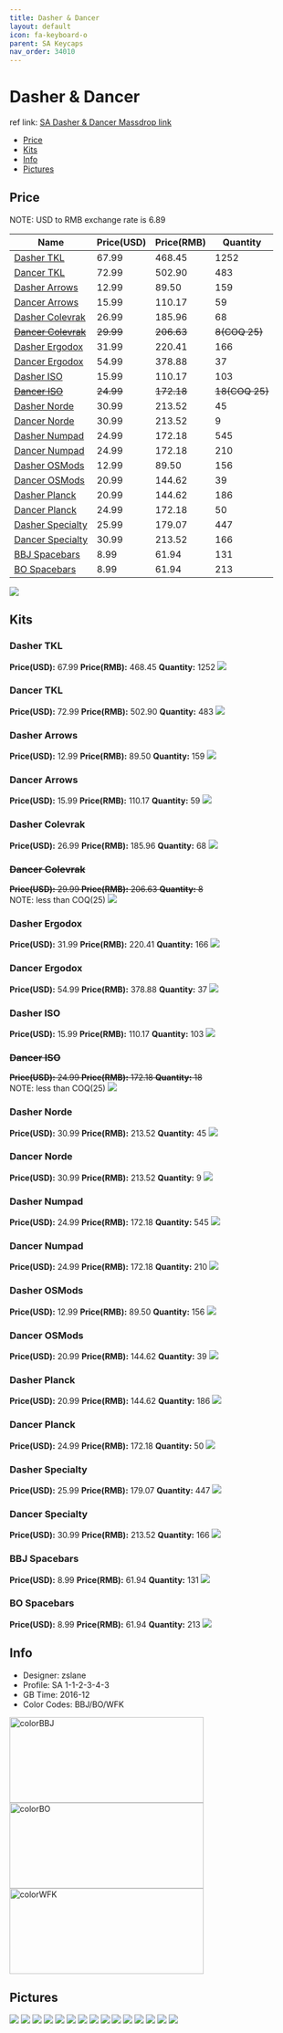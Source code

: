 ```yaml
---
title: Dasher & Dancer
layout: default
icon: fa-keyboard-o
parent: SA Keycaps
nav_order: 34010
---
```


# Dasher & Dancer

ref link: [SA Dasher & Dancer Massdrop link](https://www.massdrop.com/buy/dasher-and-dancer-sa-custom-keycap-set)

* [Price](#price)
* [Kits](#kits)
* [Info](#info)
* [Pictures](#pictures)

## Price

NOTE: USD to RMB exchange rate is 6.89

| Name          | Price(USD)    | Price(RMB)  | Quantity |
| ------------- | ------------- | ----------- | -------- |
|[Dasher TKL](#dasher-tkl)|67.99|468.45|1252|
|[Dancer TKL](#dancer-tkl)|72.99|502.90|483|
|[Dasher Arrows](#dasher-arrows)|12.99|89.50|159|
|[Dancer Arrows](#dancer-arrows)|15.99|110.17|59|
|[Dasher Colevrak](#dasher-colevrak)|26.99|185.96|68|
|~~[Dancer Colevrak](#dancer-colevrak)~~|~~29.99~~|~~206.63~~|~~8(COQ 25)~~|
|[Dasher Ergodox](#dasher-ergodox)|31.99|220.41|166|
|[Dancer Ergodox](#dancer-ergodox)|54.99|378.88|37|
|[Dasher ISO](#dasher-iso)|15.99|110.17|103|
|~~[Dancer ISO](#dancer-iso)~~|~~24.99~~|~~172.18~~|~~18(COQ 25)~~|
|[Dasher Norde](#dasher-norde)|30.99|213.52|45|
|[Dancer Norde](#dancer-norde)|30.99|213.52|9|
|[Dasher Numpad](#dasher-numpad)|24.99|172.18|545|
|[Dancer Numpad](#dancer-numpad)|24.99|172.18|210|
|[Dasher OSMods](#dasher-osmods)|12.99|89.50|156|
|[Dancer OSMods](#dancer-osmods)|20.99|144.62|39|
|[Dasher Planck](#dasher-planck)|20.99|144.62|186|
|[Dancer Planck](#dancer-planck)|24.99|172.18|50|
|[Dasher Specialty](#dasher-specialty)|25.99|179.07|447|
|[Dancer Specialty](#dancer-specialty)|30.99|213.52|166|
|[BBJ Spacebars](#bbj-spacebars)|8.99|61.94|131|
|[BO Spacebars](#bo-spacebars)|8.99|61.94|213|

<img src="{{ 'assets/images/sa-keycaps/dasheranddancer/price.jpg' | relative_url }}" atl="price" class="image featured">

## Kits
### Dasher TKL
**Price(USD):** 67.99    **Price(RMB):** 468.45    **Quantity:** 1252
<img src="{{ 'assets/images/sa-keycaps/dasheranddancer/kits_pics/dashertkl.jpg' | relative_url }}" atl="Dasher TKL" class="image featured">

### Dancer TKL
**Price(USD):** 72.99    **Price(RMB):** 502.90    **Quantity:** 483
<img src="{{ 'assets/images/sa-keycaps/dasheranddancer/kits_pics/dancertkl.jpg' | relative_url }}" atl="Dancer TKL" class="image featured">

### Dasher Arrows
**Price(USD):** 12.99    **Price(RMB):** 89.50    **Quantity:** 159
<img src="{{ 'assets/images/sa-keycaps/dasheranddancer/kits_pics/dasherarrows.jpg' | relative_url }}" atl="Dasher Arrows" class="image featured">

### Dancer Arrows
**Price(USD):** 15.99    **Price(RMB):** 110.17    **Quantity:** 59
<img src="{{ 'assets/images/sa-keycaps/dasheranddancer/kits_pics/dancerarrows.jpg' | relative_url }}" atl="Dancer Arrows" class="image featured">

### Dasher Colevrak
**Price(USD):** 26.99    **Price(RMB):** 185.96    **Quantity:** 68
<img src="{{ 'assets/images/sa-keycaps/dasheranddancer/kits_pics/dashercolevrak.jpg' | relative_url }}" atl="Dasher Colevrak" class="image featured">

### ~~Dancer Colevrak~~
~~**Price(USD):** 29.99    **Price(RMB):** 206.63    **Quantity:** 8~~  
NOTE: less than COQ(25)
<img src="{{ 'assets/images/sa-keycaps/dasheranddancer/kits_pics/dancercolevrak.jpg' | relative_url }}" atl="Dancer Colevrak" class="image featured">

### Dasher Ergodox
**Price(USD):** 31.99    **Price(RMB):** 220.41    **Quantity:** 166
<img src="{{ 'assets/images/sa-keycaps/dasheranddancer/kits_pics/dasherergodox.jpg' | relative_url }}" atl="Dasher Ergodox" class="image featured">

### Dancer Ergodox
**Price(USD):** 54.99    **Price(RMB):** 378.88    **Quantity:** 37
<img src="{{ 'assets/images/sa-keycaps/dasheranddancer/kits_pics/dancerergodox.jpg' | relative_url }}" atl="Dancer Ergodox" class="image featured">

### Dasher ISO
**Price(USD):** 15.99    **Price(RMB):** 110.17    **Quantity:** 103
<img src="{{ 'assets/images/sa-keycaps/dasheranddancer/kits_pics/dasheriso.jpg' | relative_url }}" atl="Dasher ISO" class="image featured">

### ~~Dancer ISO~~
~~**Price(USD):** 24.99    **Price(RMB):** 172.18    **Quantity:** 18~~  
NOTE: less than COQ(25)
<img src="{{ 'assets/images/sa-keycaps/dasheranddancer/kits_pics/danceriso.jpg' | relative_url }}" atl="Dancer ISO" class="image featured">

### Dasher Norde
**Price(USD):** 30.99    **Price(RMB):** 213.52    **Quantity:** 45
<img src="{{ 'assets/images/sa-keycaps/dasheranddancer/kits_pics/dashernorde.jpg' | relative_url }}" atl="Dasher Norde" class="image featured">

### Dancer Norde
**Price(USD):** 30.99    **Price(RMB):** 213.52    **Quantity:** 9
<img src="{{ 'assets/images/sa-keycaps/dasheranddancer/kits_pics/dancernorde.jpg' | relative_url }}" atl="Dancer Norde" class="image featured">

### Dasher Numpad
**Price(USD):** 24.99    **Price(RMB):** 172.18    **Quantity:** 545
<img src="{{ 'assets/images/sa-keycaps/dasheranddancer/kits_pics/dashernumpad.jpg' | relative_url }}" atl="Dasher Numpad" class="image featured">

### Dancer Numpad
**Price(USD):** 24.99    **Price(RMB):** 172.18    **Quantity:** 210
<img src="{{ 'assets/images/sa-keycaps/dasheranddancer/kits_pics/dancernumpad.jpg' | relative_url }}" atl="Dancer Numpad" class="image featured">

### Dasher OSMods
**Price(USD):** 12.99    **Price(RMB):** 89.50    **Quantity:** 156
<img src="{{ 'assets/images/sa-keycaps/dasheranddancer/kits_pics/dasherosmods.jpg' | relative_url }}" atl="Dasher OSMods" class="image featured">

### Dancer OSMods
**Price(USD):** 20.99    **Price(RMB):** 144.62    **Quantity:** 39
<img src="{{ 'assets/images/sa-keycaps/dasheranddancer/kits_pics/dancerosmods.jpg' | relative_url }}" atl="Dancer OSMods" class="image featured">

### Dasher Planck
**Price(USD):** 20.99    **Price(RMB):** 144.62    **Quantity:** 186
<img src="{{ 'assets/images/sa-keycaps/dasheranddancer/kits_pics/dasherplanck.jpg' | relative_url }}" atl="Dasher Planck" class="image featured">

### Dancer Planck
**Price(USD):** 24.99    **Price(RMB):** 172.18    **Quantity:** 50
<img src="{{ 'assets/images/sa-keycaps/dasheranddancer/kits_pics/dancerplanck.jpg' | relative_url }}" atl="Dancer Planck" class="image featured">

### Dasher Specialty
**Price(USD):** 25.99    **Price(RMB):** 179.07    **Quantity:** 447
<img src="{{ 'assets/images/sa-keycaps/dasheranddancer/kits_pics/dasherspecialty.jpg' | relative_url }}" atl="Dasher Specialty" class="image featured">

### Dancer Specialty
**Price(USD):** 30.99    **Price(RMB):** 213.52    **Quantity:** 166
<img src="{{ 'assets/images/sa-keycaps/dasheranddancer/kits_pics/dancerspecialty.jpg' | relative_url }}" atl="Dancer Specialty" class="image featured">

### BBJ Spacebars
**Price(USD):** 8.99    **Price(RMB):** 61.94    **Quantity:** 131
<img src="{{ 'assets/images/sa-keycaps/dasheranddancer/kits_pics/bbjspacebars.jpg' | relative_url }}" atl="BBJ Spacebars" class="image featured">

### BO Spacebars
**Price(USD):** 8.99    **Price(RMB):** 61.94    **Quantity:** 213
<img src="{{ 'assets/images/sa-keycaps/dasheranddancer/kits_pics/bospacebars.jpg' | relative_url }}" atl="BO Spacebars" class="image featured">

## Info
* Designer: zslane
* Profile: SA 1-1-2-3-4-3
* GB Time: 2016-12
* Color Codes: BBJ/BO/WFK  
<img src="{{ 'assets/images/sa-keycaps/SP_ColorCodes/abs/SP_Abs_ColorCodes_BBJ.png' | relative_url }}" alt="colorBBJ" height="150" width="340">
<img src="{{ 'assets/images/sa-keycaps/SP_ColorCodes/abs/SP_Abs_ColorCodes_BO.png' | relative_url }}" alt="colorBO" height="150" width="340">
<img src="{{ 'assets/images/sa-keycaps/SP_ColorCodes/abs/SP_Abs_ColorCodes_WFK.png' | relative_url }}" alt="colorWFK" height="150" width="340">

## Pictures
<img src="{{ 'assets/images/sa-keycaps/dasheranddancer/rendering_pics/MD-26887_20161201153826_888e85522c4ee50a.jpg' | relative_url }}" atl="MD-26887_20161201153826_888e85522c4ee50a.jpg" class="image featured">
<img src="{{ 'assets/images/sa-keycaps/dasheranddancer/rendering_pics/MD-26887_20161208114117_2fe1f6271c939579.jpg' | relative_url }}" atl="MD-26887_20161208114117_2fe1f6271c939579.jpg" class="image featured">
<img src="{{ 'assets/images/sa-keycaps/dasheranddancer/rendering_pics/MD-32558_20161208135056_1462bc76eff6cdfb.jpg' | relative_url }}" atl="MD-32558_20161208135056_1462bc76eff6cdfb.jpg" class="image featured">
<img src="{{ 'assets/images/sa-keycaps/dasheranddancer/rendering_pics/MD-32558_20161208135056_256f39b13645f3bc.jpg' | relative_url }}" atl="MD-32558_20161208135056_256f39b13645f3bc.jpg" class="image featured">
<img src="{{ 'assets/images/sa-keycaps/dasheranddancer/rendering_pics/MD-32558_20161208135056_7fe0d4bbcc52140a.jpg' | relative_url }}" atl="MD-32558_20161208135056_7fe0d4bbcc52140a.jpg" class="image featured">
<img src="{{ 'assets/images/sa-keycaps/dasheranddancer/rendering_pics/MD-32558_20161215003605_c0dd498f5b0d9559.png' | relative_url }}" atl="MD-32558_20161215003605_c0dd498f5b0d9559.png" class="image featured">
<img src="{{ 'assets/images/sa-keycaps/dasheranddancer/rendering_pics/MD-32558_20161215005127_084f84aff98893f7.jpg' | relative_url }}" atl="MD-32558_20161215005127_084f84aff98893f7.jpg" class="image featured">
<img src="{{ 'assets/images/sa-keycaps/dasheranddancer/rendering_pics/MD-32558_20161215130021_68fcc0f45a4b4434.jpg' | relative_url }}" atl="MD-32558_20161215130021_68fcc0f45a4b4434.jpg" class="image featured">
<img src="{{ 'assets/images/sa-keycaps/dasheranddancer/rendering_pics/MD-32558_20161215130312_f20f8c3e4650e325.jpg' | relative_url }}" atl="MD-32558_20161215130312_f20f8c3e4650e325.jpg" class="image featured">
<img src="{{ 'assets/images/sa-keycaps/dasheranddancer/rendering_pics/MD-32558_20161220032802_3b5bad0f28805c34.png' | relative_url }}" atl="MD-32558_20161220032802_3b5bad0f28805c34.png" class="image featured">
<img src="{{ 'assets/images/sa-keycaps/dasheranddancer/rendering_pics/MD-32558_20161220032806_081d94c09427ea04.png' | relative_url }}" atl="MD-32558_20161220032806_081d94c09427ea04.png" class="image featured">
<img src="{{ 'assets/images/sa-keycaps/dasheranddancer/rendering_pics/MD-32558_20161220032806_553b79e2be30995a.png' | relative_url }}" atl="MD-32558_20161220032806_553b79e2be30995a.png" class="image featured">
<img src="{{ 'assets/images/sa-keycaps/dasheranddancer/rendering_pics/MD-32558_20161220032807_9926277574237645.png' | relative_url }}" atl="MD-32558_20161220032807_9926277574237645.png" class="image featured">
<img src="{{ 'assets/images/sa-keycaps/dasheranddancer/rendering_pics/MD-32558_20161220033807_63cfca67d8dd397c.png' | relative_url }}" atl="MD-32558_20161220033807_63cfca67d8dd397c.png" class="image featured">
<img src="{{ 'assets/images/sa-keycaps/dasheranddancer/rendering_pics/MD-32558_20161220033945_cfb2768ae0e7244d.png' | relative_url }}" atl="MD-32558_20161220033945_cfb2768ae0e7244d.png" class="image featured">
